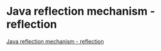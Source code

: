 # Java reflection mechanism - reflection
[Java reflection mechanism - reflection](https://aiwithcloud.com/2022/09/15/java_reflection_mechanism___reflection/)